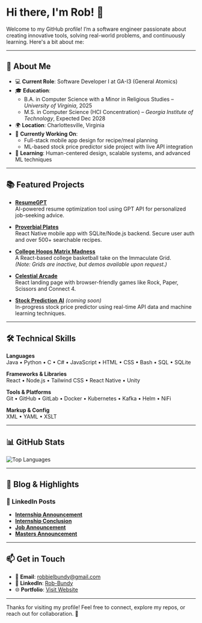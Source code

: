 # Hi there, I'm Rob! 👋  

Welcome to my GitHub profile! I’m a software engineer passionate about creating innovative tools, solving real-world problems, and continuously learning. Here's a bit about me:

---

## 🚀 About Me
- 💻 **Current Role**: Software Developer I at GA-I3 (General Atomics)
- 🎓 **Education**:
  - B.A. in Computer Science with a Minor in Religious Studies – *University of Virginia*, 2025
  - M.S. in Computer Science (HCI Concentration) – *Georgia Institute of Technology*, Expected Dec 2028
- 🌍 **Location**: Charlottesville, Virginia
- 🔭 **Currently Working On**:
  - Full-stack mobile app design for recipe/meal planning
  - ML-based stock price predictor side project with live API integration
- 🌱 **Learning**: Human-centered design, scalable systems, and advanced ML techniques

---

## 📚 Featured Projects

- [**ResumeGPT**](https://robbundy2002.github.io/ResumeGPT/)  
  AI-powered resume optimization tool using GPT API for personalized job-seeking advice.

- [**Proverbial Plates**](https://github.com/RobBundy2002/AppIdea)  
  React Native mobile app with SQLite/Node.js backend. Secure user auth and over 500+ searchable recipes.

- [**College Hoops Matrix Madness**](https://matrix-madness-frontend.onrender.com/)  
  A React-based college basketball take on the Immaculate Grid.  
  *(Note: Grids are inactive, but demos available upon request.)*

- [**Celestial Arcade**](https://robbundy2002.github.io/Gaming-Website-Project/)  
  React landing page with browser-friendly games like Rock, Paper, Scissors and Connect 4.

- [**Stock Prediction AI**]() *(coming soon)*  
  In-progress stock price predictor using real-time API data and machine learning techniques.

---

## 🛠️ Technical Skills

**Languages**  
Java • Python • C • C# • JavaScript • HTML • CSS • Bash • SQL • SQLite

**Frameworks & Libraries**  
React • Node.js • Tailwind CSS • React Native • Unity

**Tools & Platforms**  
Git • GitHub • GitLab • Docker • Kubernetes • Kafka • Helm • NiFi

**Markup & Config**  
XML • YAML • XSLT

---

## 📊 GitHub Stats
![Top Languages](https://github-readme-stats.vercel.app/api/top-langs/?username=RobBundy2002&theme=dracula&show_icons=true&hide_border=false&layout=compact)

---

## 📝 Blog & Highlights

### 🔗 LinkedIn Posts  
- [**Internship Announcement**](https://www.linkedin.com/posts/rob-bundy-192035223_i-am-thrilled-to-announce-that-i-will-be-activity-7189695070097285120-JGvI?utm_source=share&utm_medium=member_desktop)  
- [**Internship Conclusion**](https://www.linkedin.com/posts/rob-bundy-192035223_as-my-summer-internship-came-to-an-end-last-activity-7228786819348246535-B4aM?utm_source=share&utm_medium=member_desktop)  
- [**Job Announcement**](https://www.linkedin.com/posts/rob-bundy-192035223_hello-everyone-i-am-excited-to-announce-activity-7321589194319974405-95Cx?utm_source=share&utm_medium=member_desktop&rcm=ACoAADgRRb4B2-wZYmDMoQz70Q3tSxOMFyCIZ_A)
- [**Masters Announcement**](https://www.linkedin.com/posts/rob-bundy-192035223_another-exciting-update-this-week-im-activity-7323014256293994496-MnqG?utm_source=share&utm_medium=member_desktop&rcm=ACoAADgRRb4B2-wZYmDMoQz70Q3tSxOMFyCIZ_A)
  
---

## 📫 Get in Touch

- 📧 **Email**: [robbielbundy@gmail.com](mailto:robbielbundy@gmail.com)  
- 💼 **LinkedIn**: [Rob-Bundy](https://www.linkedin.com/in/rob-bundy-192035223/)  
- 🌐 **Portfolio**: [Visit Website](https://robbundy2002.github.io/Website/#/Website/)

---

Thanks for visiting my profile! Feel free to connect, explore my repos, or reach out for collaboration. 🚀

